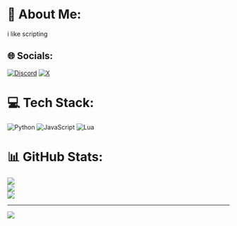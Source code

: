 # 💫 About Me:
i like scripting


## 🌐 Socials:
[![Discord](https://img.shields.io/badge/Discord-%237289DA.svg?logo=discord&logoColor=white)](https://discord.gg/https://discord.gg/vZpaKaV53W) [![X](https://img.shields.io/badge/X-black.svg?logo=X&logoColor=white)](https://x.com/1deviscool) 

# 💻 Tech Stack:
![Python](https://img.shields.io/badge/python-3670A0?style=for-the-badge&logo=python&logoColor=ffdd54) ![JavaScript](https://img.shields.io/badge/javascript-%23323330.svg?style=for-the-badge&logo=javascript&logoColor=%23F7DF1E) ![Lua](https://img.shields.io/badge/lua-%232C2D72.svg?style=for-the-badge&logo=lua&logoColor=white)
# 📊 GitHub Stats:
![](https://github-readme-stats.vercel.app/api?username=AxolotlLib&theme=dark&hide_border=false&include_all_commits=true&count_private=false)<br/>
![](https://github-readme-streak-stats.herokuapp.com/?user=AxolotlLib&theme=dark&hide_border=false)<br/>
![](https://github-readme-stats.vercel.app/api/top-langs/?username=AxolotlLib&theme=dark&hide_border=false&include_all_commits=true&count_private=false&layout=compact)

---
[![](https://visitcount.itsvg.in/api?id=AxolotlLib&icon=0&color=0)](https://visitcount.itsvg.in)

<!-- Proudly created with GPRM ( https://gprm.itsvg.in ) -->
